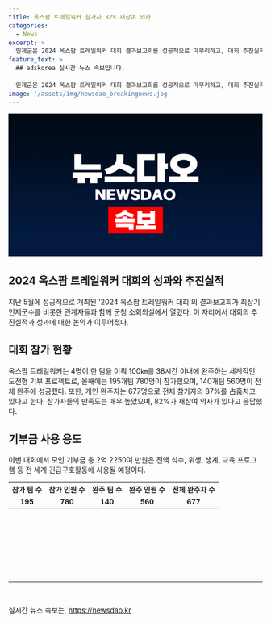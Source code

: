 ```yaml
---
title: 옥스팜 트레일워커 참가자 82% 재참여 의사
categories:
  - News
excerpt: >
  인제군은 2024 옥스팜 트레일워커 대회 결과보고회를 성공적으로 마무리하고, 대회 추진실적과 성과를 논의했다. 대회에는 195개팀 780명 중 140개팀 560명이 전체 완주에 성공했고, 개인 완주자는 전체 참가자의 87%에 이르렀다. 참가자의 80%가 만족하며, 기부금으로 2억 2250여 만원을 모아 긴급구호활동에 사용될 예정이다. 이번 대회는 성과를 거두며 참가자들에게 긍정적 영향을 끼쳤고, 재참여 의사가 82%에 달한다. #옥스팜 #트레일워커 #인제군
feature_text: >
  ## adskorea 실시간 뉴스 속보입니다.

  인제군은 2024 옥스팜 트레일워커 대회 결과보고회를 성공적으로 마무리하고, 대회 추진실적과 성과를 논의했다. 대회에는 195개팀 780명 중 140개팀 560명이 전체 완주에 성공했고, 개인 완주자는 전체 참가자의 87%에 이르렀다. 참가자의 80%가 만족하며, 기부금으로 2억 2250여 만원을 모아 긴급구호활동에 사용될 예정이다. 이번 대회는 성과를 거두며 참가자들에게 긍정적 영향을 끼쳤고, 재참여 의사가 82%에 달한다. #옥스팜 #트레일워커 #인제군
image: '/assets/img/newsdao_breakingnews.jpg'
---
```


<p><img src="/assets/img/newsdao_breakingnews.jpg" alt="adskorea 속보" /></p>

<h2 data-ke-size="size26">2024 옥스팜 트레일워커 대회의 성과와 추진실적</h2>

<p data-ke-size="size16">지난 5월에 성공적으로 개최된 '2024 옥스팜 트레일워커 대회'의 결과보고회가 최상기 인제군수를 비롯한 관계자들과 함께 군청 소회의실에서 열렸다. 이 자리에서 대회의 추진실적과 성과에 대한 논의가 이루어졌다.</p>

<h2 data-ke-size="size24">대회 참가 현황</h2>

<p data-ke-size="size16">옥스팜 트레일워커는 4명이 한 팀을 이뤄 100㎞를 38시간 이내에 완주하는 세계적인 도전형 기부 프로젝트로, 올해에는 195개팀 780명이 참가했으며, 140개팀 560명이 전체 완주에 성공했다. 또한, 개인 완주자는 677명으로 전체 참가자의 87%를 占훔치고 있다고 한다. 참가자들의 만족도는 매우 높았으며, 82%가 재참여 의사가 있다고 응답했다.</p>

<h2 data-ke-size="size24">기부금 사용 용도</h2>

<p data-ke-size="size16">이번 대회에서 모인 기부금 총 2억 2250여 만원은 전액 식수, 위생, 생계, 교육 프로그램 등 전 세계 긴급구호활동에 사용될 예정이다.</p>

<table style="width: 682px; height: 184px;">
<tbody>
<tr>
<td style="text-align: center; height: 23px;"><b>참가 팀 수</b></td>
<td style="text-align: center; height: 23px;"><b>참가 인원 수</b></td>
<td style="text-align: center; height: 23px;"><b>완주 팀 수</b></td>
<td style="text-align: center; height: 23px;"><b>완주 인원 수</b></td>
<td style="text-align: center; height: 23px;"><b>전체 완주자 수</b></td>
</tr>
<tr>
<td style="text-align: center; height: 17px;"><b>195</b></td>
<td style="text-align: center; height: 17px;"><b>780</b></td>
<td style="text-align: center; height: 17px;"><b>140</b></td>
<td style="text-align: center; height: 17px;"><b>560</b></td>
<td style="text-align: center; height: 17px;"><b>677</b></td>
</tr>
</tbody>
</table>

<hr>

<p data-ke-size="size16">&nbsp;</p>
실시간 뉴스 속보는, <a href="https://newsdao.kr" rel="dofollow">https://newsdao.kr</a>


